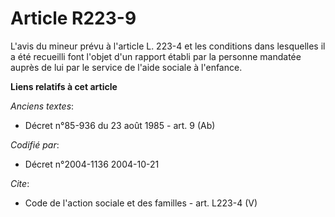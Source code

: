 # Article R223-9

L'avis du mineur prévu à l'article L. 223-4 et les conditions dans lesquelles il a été recueilli font l'objet d'un rapport
établi par la personne mandatée auprès de lui par le service de l'aide sociale à l'enfance.

**Liens relatifs à cet article**

_Anciens textes_:

  - Décret n°85-936 du 23 août 1985 - art. 9 (Ab)

_Codifié par_:

  - Décret n°2004-1136 2004-10-21

_Cite_:

  - Code de l'action sociale et des familles - art. L223-4 (V)
